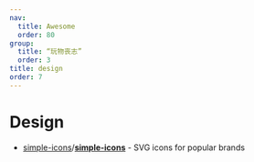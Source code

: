 ```yaml
---
nav:
  title: Awesome
  order: 80
group:
  title: “玩物丧志”
  order: 3
title: design
order: 7
---
```


# Design

- [simple-icons](https://github.com/simple-icons?type=source)/**[simple-icons](https://github.com/simple-icons/simple-icons)** - SVG icons for popular brands